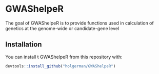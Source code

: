 
<!-- README.md is generated from README.Rmd. Please edit that file -->

# GWAShelpeR

<!-- badges: start -->

<!-- badges: end -->

The goal of GWAShelpeR is to provide functions used in calculation of
genetics at the genome-wide or candidate-gene level

## Installation

You can install t GWAShelpeR from this repository with:

``` r
devtools::install_github("holgerman/GWAShelpeR")
```
